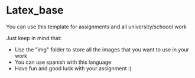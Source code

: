 # Latex_base

You can use this template for assignments and all university/schoool work

Just keep in mind that:

* Use the "img" folder to store all the images that you want to use in your work
* You can use spanish with this language
* Have fun and good luck with your assignment :)
